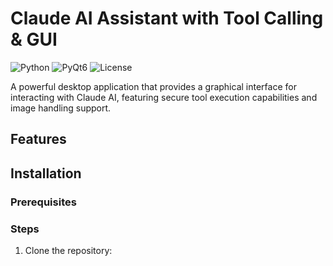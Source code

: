 # Claude AI Assistant with Tool Calling & GUI

![Python](https://img.shields.io/badge/python-3.8%2B-blue)
![PyQt6](https://img.shields.io/badge/PyQt-6.0%2B-green)
![License](https://img.shields.io/badge/license-MIT-green.svg)

A powerful desktop application that provides a graphical interface for interacting with Claude AI, featuring secure tool execution capabilities and image handling support.

## Features


## Installation

### Prerequisites


### Steps

1. Clone the repository:
